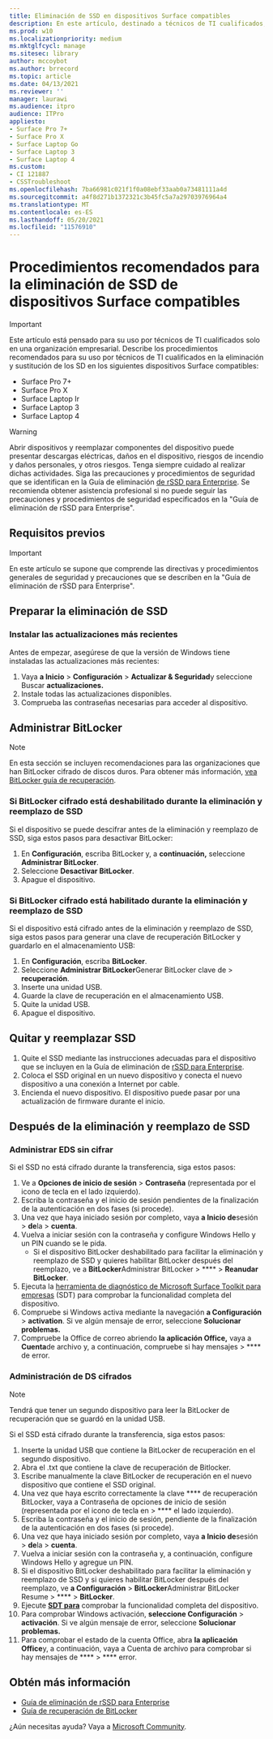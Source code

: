 ```yaml
---
title: Eliminación de SSD en dispositivos Surface compatibles
description: En este artículo, destinado a técnicos de TI cualificados, se describen los procedimientos recomendados para la eliminación y sustitución de los SD en Surface Laptop 4, Surface Laptop 3, Surface Pro 7+, Surface Pro X y Surface Laptop Go.
ms.prod: w10
ms.localizationpriority: medium
ms.mktglfcycl: manage
ms.sitesec: library
author: mccoybot
ms.author: brrecord
ms.topic: article
ms.date: 04/13/2021
ms.reviewer: ''
manager: laurawi
ms.audience: itpro
audience: ITPro
appliesto:
- Surface Pro 7+
- Surface Pro X
- Surface Laptop Go
- Surface Laptop 3
- Surface Laptop 4
ms.custom:
- CI 121887
- CSSTroubleshoot
ms.openlocfilehash: 7ba66981c021f1f0a08ebf33aab0a73481111a4d
ms.sourcegitcommit: a4f8d271b1372321c3b45fc5a7a29703976964a4
ms.translationtype: MT
ms.contentlocale: es-ES
ms.lasthandoff: 05/20/2021
ms.locfileid: "11576910"
---
```

# <a name="best-practices-for-ssd-removal-from-compatible-surface-devices"></a>Procedimientos recomendados para la eliminación de SSD de dispositivos Surface compatibles

> [!IMPORTANT]
> Este artículo está pensado para su uso por técnicos de TI cualificados solo en una organización empresarial. Describe los procedimientos recomendados para su uso por técnicos de TI cualificados en la eliminación y sustitución de los SD en los siguientes dispositivos Surface compatibles: 

- Surface Pro 7+
- Surface Pro X
- Surface Laptop Ir
- Surface Laptop 3
- Surface Laptop 4

> [!WARNING]
> Abrir dispositivos y reemplazar componentes del dispositivo puede presentar descargas eléctricas, daños en el dispositivo, riesgos de incendio y daños personales, y otros riesgos.  Tenga siempre cuidado al realizar dichas actividades. Siga las precauciones y procedimientos de seguridad que se identifican en la Guía de eliminación [de rSSD para Enterprise](https://www.microsoft.com/download/100440). Se recomienda obtener asistencia profesional si no puede seguir las precauciones y procedimientos de seguridad especificados en la "Guía de eliminación de rSSD para Enterprise".

## <a name="prerequisites"></a>Requisitos previos

> [!IMPORTANT]
> En este artículo se supone que comprende las directivas y procedimientos generales de seguridad y precauciones que se describen en la "Guía de eliminación de rSSD para Enterprise".

## <a name="prepare-for-ssd-removal"></a>Preparar la eliminación de SSD 

### <a name="install-the-latest-updates"></a>Instalar las actualizaciones más recientes 

Antes de empezar, asegúrese de que la versión de Windows tiene instaladas las actualizaciones más recientes:

1.  Vaya **a Inicio**  >  **Configuración**  >  **Actualizar & Seguridad**y seleccione Buscar **actualizaciones.**
2. Instale todas las actualizaciones disponibles.
3. Comprueba las contraseñas necesarias para acceder al dispositivo.  
 
## <a name="manage-bitlocker"></a>Administrar BitLocker 

> [!NOTE]
> En esta sección se incluyen recomendaciones para las organizaciones que han BitLocker cifrado de discos duros. Para obtener más información, [vea BitLocker guía de recuperación](https://docs.microsoft.com/windows/security/information-protection/bitlocker/bitlocker-recovery-guide-plan). 

### <a name="if-bitlocker-encryption-is-disabled-during-ssd-removal-and-replacement"></a>Si BitLocker cifrado está deshabilitado durante la eliminación y reemplazo de SSD

Si el dispositivo se puede descifrar antes de la eliminación y reemplazo de SSD, siga estos pasos para desactivar BitLocker:

1.  En **Configuración**, escriba BitLocker y, a **continuación,** seleccione **Administrar BitLocker**. 
2.  Seleccione **Desactivar BitLocker**. 
3.  Apague el dispositivo. 

### <a name="if-bitlocker-encryption-is-enabled-during-ssd-removal-and-replacement"></a>Si BitLocker cifrado está habilitado durante la eliminación y reemplazo de SSD

Si el dispositivo está cifrado antes de la eliminación y reemplazo de SSD, siga estos pasos para generar una clave de recuperación BitLocker y guardarlo en el almacenamiento USB:

1.  En **Configuración**, escriba **BitLocker**.
2. Seleccione **Administrar BitLocker**Generar BitLocker clave de  > **recuperación**.
2.  Inserte una unidad USB. 
4.  Guarde la clave de recuperación en el almacenamiento USB.  
5.  Quite la unidad USB.  
6.  Apague el dispositivo. 

## <a name="remove-and-replace-ssd"></a>Quitar y reemplazar SSD 

1.  Quite el SSD mediante las instrucciones adecuadas para el dispositivo que se incluyen en la Guía de eliminación de [rSSD para Enterprise](https://www.microsoft.com/download/100440). 
2.  Coloca el SSD original en un nuevo dispositivo y conecta el nuevo dispositivo a una conexión a Internet por cable.
3.  Encienda el nuevo dispositivo. El dispositivo puede pasar por una actualización de firmware durante el inicio.  
 
## <a name="after-ssd-removal-and-replacement"></a>Después de la eliminación y reemplazo de SSD

### <a name="manage-unencrypted-ssds"></a>Administrar EDS sin cifrar 

Si el SSD no está cifrado durante la transferencia, siga estos pasos: 

1.  Ve a **Opciones de inicio de sesión**  >  **Contraseña** (representada por el icono de tecla en el lado izquierdo).  
2.  Escriba la contraseña y el inicio de sesión pendientes de la finalización de la autenticación en dos fases (si procede).
3.  Una vez que haya iniciado sesión por completo, vaya **a Inicio de**sesión  >  **de**la  >  **cuenta**.  
4.  Vuelva a iniciar sesión con la contraseña y configure Windows Hello y un PIN cuando se le pida. 
    - Si el dispositivo BitLocker deshabilitado para facilitar la eliminación y reemplazo de SSD y quieres habilitar BitLocker después del reemplazo, ve a **BitLocker**Administrar BitLocker  >  ****  >  **Reanudar BitLocker**.  
6.  Ejecuta la [herramienta de diagnóstico de Microsoft Surface Toolkit para empresas](surface-diagnostic-toolkit-for-business-intro.md) (SDT) para comprobar la funcionalidad completa del dispositivo.  
7.  Compruebe si Windows activa mediante la navegación **a Configuración**  >  **activation**.  Si ve algún mensaje de error, seleccione **Solucionar problemas.** 
8.  Compruebe la Office de correo abriendo **la aplicación Office,** vaya a **Cuenta**de archivo y, a continuación, compruebe si hay mensajes  >  **** de error.  

### <a name="managing-encrypted-ssds"></a>Administración de DS cifrados 

> [!NOTE]
> Tendrá que tener un segundo dispositivo para leer la BitLocker de recuperación que se guardó en la unidad USB. 

Si el SSD está cifrado durante la transferencia, siga estos pasos:

1.  Inserte la unidad USB que contiene la BitLocker de recuperación en el segundo dispositivo. 
2.  Abra el .txt que contiene la clave de recuperación de Bitlocker. 
3.  Escribe manualmente la clave BitLocker de recuperación en el nuevo dispositivo que contiene el SSD original.  
4.  Una vez que haya escrito correctamente la clave **** de recuperación BitLocker, vaya a Contraseña de opciones de inicio de sesión (representada por el icono de tecla en  >  **** el lado izquierdo).  
5.  Escriba la contraseña y el inicio de sesión, pendiente de la finalización de la autenticación en dos fases (si procede).
6.  Una vez que haya iniciado sesión por completo, vaya **a Inicio de**sesión  >  **de**la  >  **cuenta**.  
7.  Vuelva a iniciar sesión con la contraseña y, a continuación, configure Windows Hello y agregue un PIN. 
8.  Si el dispositivo BitLocker deshabilitado para facilitar la eliminación y reemplazo de SSD y si quieres habilitar BitLocker después del reemplazo, ve **a Configuración**  >  **BitLocker**Administrar BitLocker Resume  >  ****  >  **BitLocker**.  
9.  Ejecute **[SDT para](surface-diagnostic-toolkit-for-business-intro.md)** comprobar la funcionalidad completa del dispositivo.  
10. Para comprobar Windows activación, **seleccione Configuración**  >  **activación**.  Si ve algún mensaje de error, seleccione **Solucionar problemas.**
11. Para comprobar el estado de la cuenta Office, abra **la aplicación Office**y, a continuación, vaya a Cuenta de archivo para comprobar si hay mensajes de ****  >  **** error.

## <a name="learn-more"></a>Obtén más información

- [Guía de eliminación de rSSD para Enterprise](https://www.microsoft.com/download/100440)
- [Guía de recuperación de BitLocker](https://docs.microsoft.com/windows/security/information-protection/bitlocker/bitlocker-recovery-guide-plan)

¿Aún necesitas ayuda? Vaya a [Microsoft Community](https://answers.microsoft.com/).